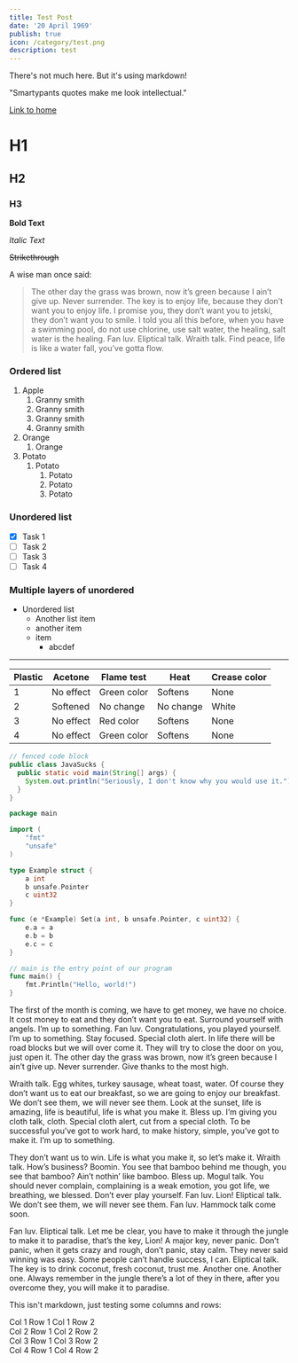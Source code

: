 ```yaml
---
title: Test Post
date: '20 April 1969'
publish: true
icon: /category/test.png
description: test
---
```


There's not much here. But it's using markdown!

"Smartypants quotes make me look intellectual."

[Link to home](/)

# H1

## H2

### H3

**Bold Text**

*Italic Text*

~~Strikethrough~~

A wise man once said:

> The other day the grass was brown, now it’s green because I ain’t give up.
> Never surrender. The key is to enjoy life, because they don’t want you to enjoy life.
> I promise you, they don’t want you to jetski, they don’t want you to smile.
> I told you all this before, when you have a swimming pool, do not use chlorine, use salt water, the healing, salt water is the healing.
> Fan luv. Eliptical talk. Wraith talk. Find peace, life is like a water fall, you’ve gotta flow.

### Ordered list

1. Apple
    1. Granny smith
    1. Granny smith
    1. Granny smith
    1. Granny smith
1. Orange
    1. Orange
1. Potato
    1. Potato
        1. Potato
        1. Potato
        1. Potato

### Unordered list

- [x] Task 1
- [ ] Task 2
- [ ] Task 3
- [ ] Task 4

### Multiple layers of unordered

- Unordered list
    - Another list item
    - another item
    - item
        - abcdef

---

Plastic|Acetone|Flame test|Heat|Crease color
-|-|-|-|-
1|No effect|Green color|Softens|None
2|Softened|No change|No change|White
3|No effect|Red color|Softens|None
4|No effect|Green color|Softens|None

```java
// fenced code block
public class JavaSucks {
  public static void main(String[] args) {
    System.out.println("Seriously, I don't know why you would use it.");
  }
}
```

```go
package main

import (
	"fmt"
	"unsafe"
)

type Example struct {
	a int
	b unsafe.Pointer
	c uint32
}

func (e *Example) Set(a int, b unsafe.Pointer, c uint32) {
	e.a = a
	e.b = b
	e.c = c
}

// main is the entry point of our program
func main() {
	fmt.Println("Hello, world!")
}
```

The first of the month is coming, we have to get money, we have no choice. It
cost money to eat and they don’t want you to eat. Surround yourself with angels.
I’m up to something. Fan luv. Congratulations, you played yourself. I’m up to
something. Stay focused. Special cloth alert. In life there will be road blocks
but we will over come it. They will try to close the door on you, just open it.
The other day the grass was brown, now it’s green because I ain’t give up. Never
surrender. Give thanks to the most high.

Wraith talk. Egg whites, turkey sausage, wheat toast, water. Of course they
don’t want us to eat our breakfast, so we are going to enjoy our breakfast. We
don’t see them, we will never see them. Look at the sunset, life is amazing,
life is beautiful, life is what you make it. Bless up. I’m giving you cloth
talk, cloth. Special cloth alert, cut from a special cloth. To be successful
you’ve got to work hard, to make history, simple, you’ve got to make it. I’m up
to something.

They don’t want us to win. Life is what you make it, so let’s make it. Wraith
talk. How’s business? Boomin. You see that bamboo behind me though, you see
that bamboo? Ain’t nothin’ like bamboo. Bless up. Mogul talk. You should never
complain, complaining is a weak emotion, you got life, we breathing, we blessed.
Don’t ever play yourself. Fan luv. Lion! Eliptical talk. We don’t see them, we
will never see them. Fan luv. Hammock talk come soon.

Fan luv. Eliptical talk. Let me be clear, you have to make it through the jungle
to make it to paradise, that’s the key, Lion! A major key, never panic. Don’t
panic, when it gets crazy and rough, don’t panic, stay calm. They never said
winning was easy. Some people can’t handle success, I can. Eliptical talk. The
key is to drink coconut, fresh coconut, trust me. Another one. Another one.
Always remember in the jungle there’s a lot of they in there, after you overcome
they, you will make it to paradise.

This isn't markdown, just testing some columns and rows:

<div class="col">
  <div class="row">
    <div class="col">
      <span>Col 1 Row 1</span>
      <span>Col 1 Row 2</span>
    </div>
    <div class="col">
      <span>Col 2 Row 1</span>
      <span>Col 2 Row 2</span>
    </div>
    <div class="col">
      <span>Col 3 Row 1</span>
      <span>Col 3 Row 2</span>
    </div>
    <div class="col">
      <span>Col 4 Row 1</span>
      <span>Col 4 Row 2</span>
    </div>
  </div>
</div>

